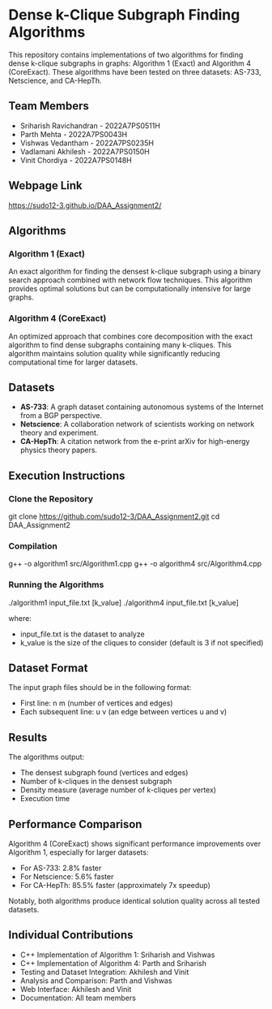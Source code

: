 # Dense k-Clique Subgraph Finding Algorithms

This repository contains implementations of two algorithms for finding dense k-clique subgraphs in graphs: Algorithm 1 (Exact) and Algorithm 4 (CoreExact). These algorithms have been tested on three datasets: AS-733, Netscience, and CA-HepTh.

## Team Members

- Sriharish Ravichandran - 2022A7PS0511H
- Parth Mehta - 2022A7PS0043H
- Vishwas Vedantham - 2022A7PS0235H
- Vadlamani Akhilesh - 2022A7PS0150H
- Vinit Chordiya - 2022A7PS0148H

## Webpage Link
https://sudo12-3.github.io/DAA_Assignment2/

## Algorithms

### Algorithm 1 (Exact)
An exact algorithm for finding the densest k-clique subgraph using a binary search approach combined with network flow techniques. This algorithm provides optimal solutions but can be computationally intensive for large graphs.

### Algorithm 4 (CoreExact)
An optimized approach that combines core decomposition with the exact algorithm to find dense subgraphs containing many k-cliques. This algorithm maintains solution quality while significantly reducing computational time for larger datasets.

## Datasets

- **AS-733**: A graph dataset containing autonomous systems of the Internet from a BGP perspective.
- **Netscience**: A collaboration network of scientists working on network theory and experiment.
- **CA-HepTh**: A citation network from the e-print arXiv for high-energy physics theory papers.

## Execution Instructions

### Clone the Repository
git clone https://github.com/sudo12-3/DAA_Assignment2.git
cd DAA_Assignment2

### Compilation
g++ -o algorithm1 src/Algorithm1.cpp
g++ -o algorithm4 src/Algorithm4.cpp

### Running the Algorithms
./algorithm1 input_file.txt [k_value]
./algorithm4 input_file.txt [k_value]

where:
- input_file.txt is the dataset to analyze
- k_value is the size of the cliques to consider (default is 3 if not specified)

## Dataset Format
The input graph files should be in the following format:
- First line: n m (number of vertices and edges)
- Each subsequent line: u v (an edge between vertices u and v)

## Results

The algorithms output:
- The densest subgraph found (vertices and edges)
- Number of k-cliques in the densest subgraph
- Density measure (average number of k-cliques per vertex)
- Execution time

## Performance Comparison

Algorithm 4 (CoreExact) shows significant performance improvements over Algorithm 1, especially for larger datasets:
- For AS-733: 2.8% faster
- For Netscience: 5.6% faster
- For CA-HepTh: 85.5% faster (approximately 7x speedup)

Notably, both algorithms produce identical solution quality across all tested datasets.

## Individual Contributions

- C++ Implementation of Algorithm 1: Sriharish and Vishwas
- C++ Implementation of Algorithm 4: Parth and Sriharish
- Testing and Dataset Integration: Akhilesh and Vinit
- Analysis and Comparison: Parth and Vishwas
- Web Interface: Akhilesh and Vinit
- Documentation: All team members
